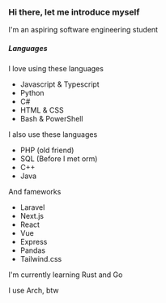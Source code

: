 ### Hi there, let me introduce myself

I'm an aspiring software engineering student

##### Languages

I love using these languages

- Javascript & Typescript
- Python
- C#
- HTML & CSS
- Bash & PowerShell

I also use these languages

- PHP (old friend)
- SQL (Before I met orm)
- C++
- Java

And fameworks

- Laravel
- Next.js
- React
- Vue
- Express
- Pandas
- Tailwind.css

I'm currently learning Rust and Go

I use Arch, btw
